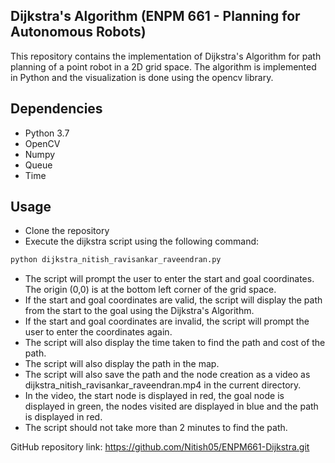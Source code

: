 ## Dijkstra's Algorithm (ENPM 661 - Planning for Autonomous Robots)
This repository contains the implementation of Dijkstra's Algorithm for path planning of a point robot in a 2D grid space. The algorithm is implemented in Python and the visualization is done using the opencv library.

## Dependencies
- Python 3.7
- OpenCV
- Numpy
- Queue
- Time

## Usage
- Clone the repository
- Execute the dijkstra script using the following command: 

```bash
python dijkstra_nitish_ravisankar_raveendran.py
```

- The script will prompt the user to enter the start and goal coordinates. The origin (0,0) is at the bottom left corner of the grid space.
- If the start and goal coordinates are valid, the script will display the path from the start to the goal using the Dijkstra's Algorithm.
- If the start and goal coordinates are invalid, the script will prompt the user to enter the coordinates again.
- The script will also display the time taken to find the path and cost of the path.
- The script will also display the path in the map.
- The script will also save the path and the node creation as a video as dijkstra_nitish_ravisankar_raveendran.mp4 in the current directory.
- In the video, the start node is displayed in red, the goal node is displayed in green, the nodes visited are displayed in blue and the path is displayed in red.
- The script should not take more than 2 minutes to find the path.

GitHub repository link: https://github.com/Nitish05/ENPM661-Dijkstra.git